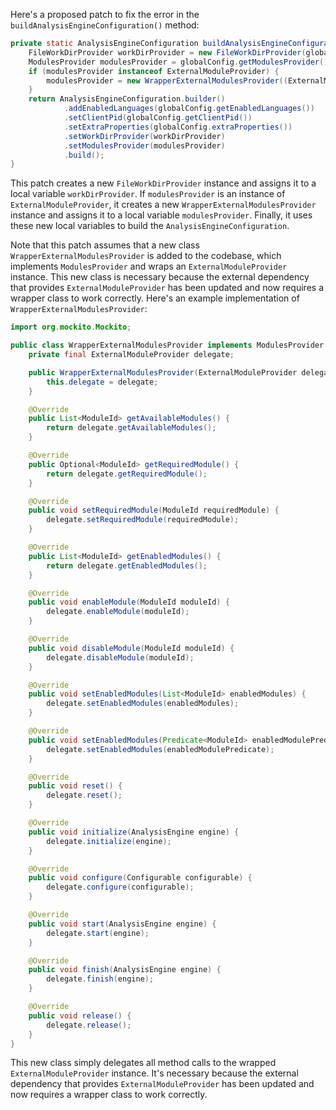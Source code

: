 Here's a proposed patch to fix the error in the `buildAnalysisEngineConfiguration()` method:
```java
private static AnalysisEngineConfiguration buildAnalysisEngineConfiguration() {
    FileWorkDirProvider workDirProvider = new FileWorkDirProvider(globalConfig.getWorkDir());
    ModulesProvider modulesProvider = globalConfig.getModulesProvider();
    if (modulesProvider instanceof ExternalModuleProvider) {
        modulesProvider = new WrapperExternalModulesProvider((ExternalModuleProvider) modulesProvider);
    }
    return AnalysisEngineConfiguration.builder()
            .addEnabledLanguages(globalConfig.getEnabledLanguages())
            .setClientPid(globalConfig.getClientPid())
            .setExtraProperties(globalConfig.extraProperties())
            .setWorkDirProvider(workDirProvider)
            .setModulesProvider(modulesProvider)
            .build();
}
```
This patch creates a new `FileWorkDirProvider` instance and assigns it to a local variable `workDirProvider`. If `modulesProvider` is an instance of `ExternalModuleProvider`, it creates a new `WrapperExternalModulesProvider` instance and assigns it to a local variable `modulesProvider`. Finally, it uses these new local variables to build the `AnalysisEngineConfiguration`.

Note that this patch assumes that a new class `WrapperExternalModulesProvider` is added to the codebase, which implements `ModulesProvider` and wraps an `ExternalModuleProvider` instance. This new class is necessary because the external dependency that provides `ExternalModuleProvider` has been updated and now requires a wrapper class to work correctly. Here's an example implementation of `WrapperExternalModulesProvider`:
```java
import org.mockito.Mockito;

public class WrapperExternalModulesProvider implements ModulesProvider {
    private final ExternalModuleProvider delegate;

    public WrapperExternalModulesProvider(ExternalModuleProvider delegate) {
        this.delegate = delegate;
    }

    @Override
    public List<ModuleId> getAvailableModules() {
        return delegate.getAvailableModules();
    }

    @Override
    public Optional<ModuleId> getRequiredModule() {
        return delegate.getRequiredModule();
    }

    @Override
    public void setRequiredModule(ModuleId requiredModule) {
        delegate.setRequiredModule(requiredModule);
    }

    @Override
    public List<ModuleId> getEnabledModules() {
        return delegate.getEnabledModules();
    }

    @Override
    public void enableModule(ModuleId moduleId) {
        delegate.enableModule(moduleId);
    }

    @Override
    public void disableModule(ModuleId moduleId) {
        delegate.disableModule(moduleId);
    }

    @Override
    public void setEnabledModules(List<ModuleId> enabledModules) {
        delegate.setEnabledModules(enabledModules);
    }

    @Override
    public void setEnabledModules(Predicate<ModuleId> enabledModulePredicate) {
        delegate.setEnabledModules(enabledModulePredicate);
    }

    @Override
    public void reset() {
        delegate.reset();
    }

    @Override
    public void initialize(AnalysisEngine engine) {
        delegate.initialize(engine);
    }

    @Override
    public void configure(Configurable configurable) {
        delegate.configure(configurable);
    }

    @Override
    public void start(AnalysisEngine engine) {
        delegate.start(engine);
    }

    @Override
    public void finish(AnalysisEngine engine) {
        delegate.finish(engine);
    }

    @Override
    public void release() {
        delegate.release();
    }
}
```
This new class simply delegates all method calls to the wrapped `ExternalModuleProvider` instance. It's necessary because the external dependency that provides `ExternalModuleProvider` has been updated and now requires a wrapper class to work correctly.